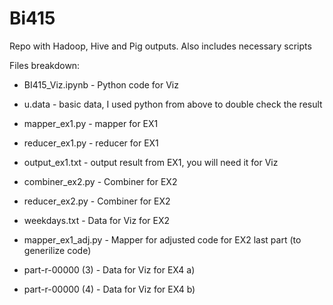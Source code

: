 # Bi415
Repo with Hadoop, Hive and Pig outputs. Also includes necessary scripts

Files breakdown:

* BI415_Viz.ipynb - Python code for Viz

* u.data - basic data, I used python from above to double check the result

* mapper_ex1.py - mapper for EX1

* reducer_ex1.py - reducer for EX1

* output_ex1.txt - output result from EX1, you will need it for Viz

* combiner_ex2.py - Combiner for EX2

* reducer_ex2.py - Combiner for EX2

* weekdays.txt - Data for Viz for EX2

* mapper_ex1_adj.py - Mapper for adjusted code for EX2 last part (to generilize code)

* part-r-00000 (3) - Data for Viz for EX4 a)

* part-r-00000 (4) - Data for Viz for EX4 b)

